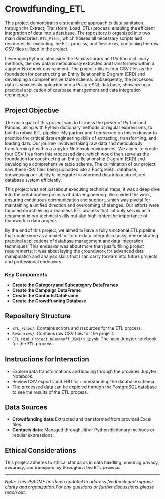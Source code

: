 # Crowdfunding_ETL

This project demonstrates a streamlined approach to data sanitation through the Extract, Transform, Load (ETL) process, enabling the efficient integration of data into a database. The repository is organized into two main directories: `ETL_Files`, which houses all necessary scripts and resources for executing the ETL process, and `Resources`, containing the raw CSV files utilized in the project.

Leveraging Python, alongside the Pandas library and Python dictionary methods, the raw data is meticulously extracted and transformed within a Jupyter Notebook environment. The project utilizes four CSV files as the foundation for constructing an Entity Relationship Diagram (ERD) and developing a comprehensive table schema. Subsequently, the processed data is seamlessly uploaded into a PostgreSQL database, showcasing a practical application of database management and data integration techniques.

## Project Objective

The main goal of this project was to harness the power of Python and Pandas, along with Python dictionary methods or regular expressions, to build a robust ETL pipeline. My partner and I embarked on this endeavor to practice the critical data engineering skills of extracting, transforming, and loading data. Our journey involved taking raw data and meticulously transforming it within a Jupyter Notebook environment. We aimed to create four CSV files from this processed data, which would then serve as the foundation for constructing an Entity Relationship Diagram (ERD) and developing a comprehensive table schema. The culmination of our project saw these CSV files being uploaded into a PostgreSQL database, showcasing our ability to integrate transformed data into a structured database system efficiently.

This project was not just about executing technical steps; it was a deep dive into the collaborative process of data engineering. We divided the work, ensuring continuous communication and support, which was pivotal for maintaining a unified direction and overcoming challenges. Our efforts were focused on achieving a seamless ETL process that not only served as a testament to our technical skills but also highlighted the importance of teamwork in data projects.

By the end of this project, we aimed to have a fully functional ETL pipeline that could serve as a model for future data integration tasks, demonstrating practical applications of database management and data integration techniques. This endeavor was about more than just fulfilling project requirements; it was about laying the groundwork for advanced data manipulation and analysis skills that I can carry forward into future projects and professional endeavors.


### Key Components

- **Create the Category and Subcategory DataFrames**
- **Create the Campaign DataFrame**
- **Create the Contacts DataFrame**
- **Create the Crowdfunding Database**

## Repository Structure

- `ETL_Files/`: Contains scripts and resources for the ETL process.
- `Resources/`: Contains raw CSV files for the project.
- `ETL_Mini_Project_NRomanoff_JSmith.ipynb`: The main Jupyter notebook for the ETL process.

## Instructions for Interaction

- Explore data transformations and loading through the provided Jupyter Notebook.
- Review CSV exports and ERD for understanding the database schema.
- The processed data can be explored through the PostgreSQL database to see the results of the ETL process.

## Data Sources

- **Crowdfunding data**: Extracted and transformed from provided Excel files.
- **Contacts data**: Managed through either Python dictionary methods or regular expressions.

## Ethical Considerations

This project adheres to ethical standards in data handling, ensuring privacy, accuracy, and transparency throughout the ETL process.

---

*Note: This README has been updated to address feedback and improve clarity and organization. For any questions or further discussions, please reach out.*
